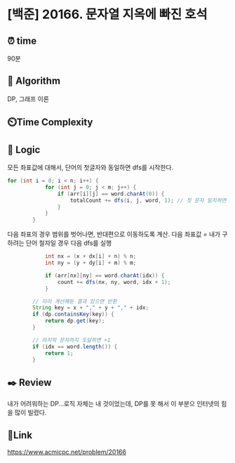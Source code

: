 # [백준] 20166. 문자열 지옥에 빠진 호석 


## ⏰ **time**
90분 

## :pushpin: **Algorithm**
DP, 그래프 이론

## ⏲️**Time Complexity**


## :round_pushpin: **Logic**
모든 좌표값에 대해서, 단어의 첫글자와 동일하면 dfs를 시작한다.
```java
for (int i = 0; i < n; i++) {
            for (int j = 0; j < m; j++) {
                if (arr[i][j] == word.charAt(0)) {
                    totalCount += dfs(i, j, word, 1); // 첫 문자 일치하면 dfs 시작
                }
            }
        }
```

다음 좌표의 경우 범위를 벗어나면, 반대편으로 이동하도록 계산.
다음 좌표값 = 내가 구하려는 단어 철자일 경우 다음 dfs를 실행
```java
            int nx = (x + dx[i] + n) % n;
            int ny = (y + dy[i] + m) % m;

            if (arr[nx][ny] == word.charAt(idx)) {
                count += dfs(nx, ny, word, idx + 1);
            }
```

```java
        // 미리 계산해둔 결과 있으면 반환 
        String key = x + "," + y + "," + idx;
        if (dp.containsKey(key)) {
            return dp.get(key);
        }

        // 마지막 문자까지 도달하면 +1
        if (idx == word.length()) {
            return 1;
        }
```

## :black_nib: **Review**
내가 어려워하는 DP...로직 자체는 내 것이었는데, DP를 못 해서 이 부분으 인터넷의 힘을 많이 빌렸다.

## 📡**Link**
https://www.acmicpc.net/problem/20166 
